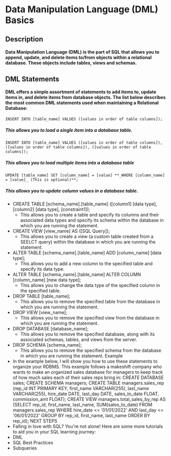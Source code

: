 # Data Manipulation Language (DML) Basics
## Description
#### Data Manipulation Language (DML) is the part of SQL that allows you to append, update, and delete items to/from objects within a relational database. These objects include tables, views and schemas.
## DML Statements
#### DML offers a simple assortment of statements to add items to, update items in, and delete items from database objects. The list below describes the most common DML statements used when maintaining a Relational Database:
`INSERT INTO [table_name] VALUES ([values in order of table columns]);`
##### This allows you to load a single item into a database table.
`INSERT INTO [table_name] VALUES ([values in order of table columns]), ([values in order of table columns]), ([values in order of table columns]);`
##### This allows you to load multiple items into a database table
`UPDATE [table_name] SET [column_name] = [value] **_WHERE [column_name] = [value]_ (This is optional)**;`
##### This allows you to update column values in a database table.
- CREATE TABLE [schema_name].[table_name] ([column1] [data type], [column2] [data type], [constraint1]);
    - This allows you to create a table and specify its columns and their associated data types and specify 
      its schema within the database in which you are running the statement.
- CREATE VIEW [view_name] AS ([SQL Query]);
    - This allows you to create a view (a custom table created from a SEELCT query) within 
      the database in which you are running the statement.
- ALTER TABLE [schema_name].[table_name] ADD [column_name] [data type];
    - This allows you to add a new column to the specified table and specify its data type. 
- ALTER TABLE [schema_name].[table_name] ALTER COLUMN [column_name] [new data type];
    - This allows you to change the data type of the specified column in the specified table.
- DROP TABLE [table_name];
    - This allows you to remove the specified table from the database in which you are running the statement.
- DROP VIEW [view_name];
    - This allows you to remove the specified view from the database in which you are running the statement.
- DROP DATABASE [database_name];
    - This allows you to remove the specified database, along with its associated schemas, tables, and views
      from the server.
- DROP SCHEMA [schema_name];
    - This allows you to remove the specified schema from the database in which you are running the statement.
Example
- In the example below, I will show you how to use these statements to organize your RDBMS. This example follows a makeshift company who wants to make an organized sales database for managers to keep track of how much sales each of their sales reps bring in:
    CREATE DATABASE sales;
    CREATE SCHEMA managers;
    CREATE TABLE managers.sales_rep (rep_id INT PRIMARY KEY, first_name VARCHAR(255), 
                                            last_name VARCHAR(255), hire_date DATE, last_day DATE,
                                            sales_to_date FLOAT, commission_amt FLOAT);
    CREATE VIEW managers.total_sales_by_rep AS (SELECT rep_id, first_name, last_name, SUM(sales_to_date)
                                                FROM managers.sales_rep
                                                WHERE hire_date <= '01/01/2022' AND last_day <= '06/01/2022'
                                                GROUP BY rep_id, first_name, last_name
                                                ORDER BY rep_id);
NEXT STEPS
- Falling in love with SQL? You're not alone! Here are some more tutorials to aid you in your SQL learning journey:
- DML
- SQL Best Practices
- Subqueries
